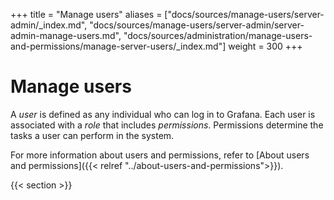 +++
title = "Manage users"
aliases = ["docs/sources/manage-users/server-admin/_index.md", "docs/sources/manage-users/server-admin/server-admin-manage-users.md", "docs/sources/administration/manage-users-and-permissions/manage-server-users/_index.md"]
weight = 300
+++

# Manage users

A _user_ is defined as any individual who can log in to Grafana. Each user is associated with a _role_ that includes _permissions_. Permissions determine the tasks a user can perform in the system.

For more information about users and permissions, refer to [About users and permissions]({{< relref "../about-users-and-permissions">}}).

{{< section >}}
